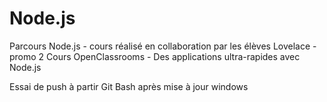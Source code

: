 # Node.js
Parcours Node.js - cours réalisé en collaboration par les élèves Lovelace - promo 2
Cours OpenClassrooms  - Des applications ultra-rapides avec Node.js

Essai de push à partir Git Bash après mise à jour windows